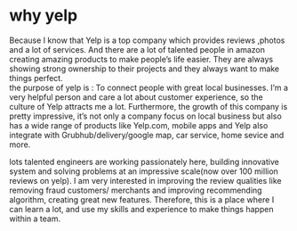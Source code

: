 # why yelp
Because I know that Yelp is a top company which provides reviews ,photos and a lot of services. And there are a lot of talented people in amazon creating amazing products to make people’s life easier. They are always showing strong ownership to their projects and they always want to make things perfect.  
the purpose of yelp is : To connect people with great local businesses. I’m a very helpful person and care a lot about customer experience, so the culture of Yelp attracts me a lot. 
Furthermore, the growth of this company is pretty impressive, it’s not only a company focus on local business but also has a wide range of products like Yelp.com, mobile apps and Yelp also integrate with Grubhub/delivery/google map, car service, home sevice and more.

lots talented engineers are working passionately here, building innovative system and solving problems at an impressive scale(now over 100 million reviews on yelp). I am very interested in improving the review qualities like removing fraud customers/ merchants and improving recommending algorithm, creating great new features.
Therefore, this is a place where I can learn a lot, and use my skills and experience to make things happen within a team. 

